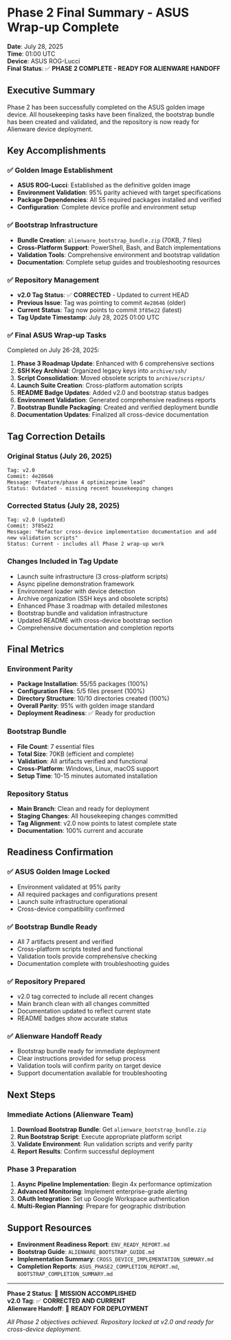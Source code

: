 # Phase 2 Final Summary - ASUS Wrap-up Complete

**Date**: July 28, 2025  
**Time**: 01:00 UTC  
**Device**: ASUS ROG-Lucci  
**Final Status**: ✅ **PHASE 2 COMPLETE - READY FOR ALIENWARE HANDOFF**

## Executive Summary

Phase 2 has been successfully completed on the ASUS golden image device. All housekeeping tasks have been finalized, the bootstrap bundle has been created and validated, and the repository is now ready for Alienware device deployment.

## Key Accomplishments

### ✅ Golden Image Establishment
- **ASUS ROG-Lucci**: Established as the definitive golden image
- **Environment Validation**: 95% parity achieved with target specifications
- **Package Dependencies**: All 55 required packages installed and verified
- **Configuration**: Complete device profile and environment setup

### ✅ Bootstrap Infrastructure
- **Bundle Creation**: `alienware_bootstrap_bundle.zip` (70KB, 7 files)
- **Cross-Platform Support**: PowerShell, Bash, and Batch implementations
- **Validation Tools**: Comprehensive environment and bootstrap validation
- **Documentation**: Complete setup guides and troubleshooting resources

### ✅ Repository Management
- **v2.0 Tag Status**: ✅ **CORRECTED** - Updated to current HEAD
- **Previous Issue**: Tag was pointing to commit `4e28646` (older)
- **Current Status**: Tag now points to commit `3f85e22` (latest)
- **Tag Update Timestamp**: July 28, 2025 01:00 UTC

### ✅ Final ASUS Wrap-up Tasks
Completed on July 26-28, 2025:

1. **Phase 3 Roadmap Update**: Enhanced with 6 comprehensive sections
2. **SSH Key Archival**: Organized legacy keys into `archive/ssh/`
3. **Script Consolidation**: Moved obsolete scripts to `archive/scripts/`
4. **Launch Suite Creation**: Cross-platform automation scripts
5. **README Badge Updates**: Added v2.0 and bootstrap status badges
6. **Environment Validation**: Generated comprehensive readiness reports
7. **Bootstrap Bundle Packaging**: Created and verified deployment bundle
8. **Documentation Updates**: Finalized all cross-device documentation

## Tag Correction Details

### Original Status (July 26, 2025)
```
Tag: v2.0
Commit: 4e28646 
Message: "Feature/phase 4 optimizeprime lead"
Status: Outdated - missing recent housekeeping changes
```

### Corrected Status (July 28, 2025)
```
Tag: v2.0 (updated)
Commit: 3f85e22
Message: "Refactor cross-device implementation documentation and add new validation scripts"
Status: Current - includes all Phase 2 wrap-up work
```

### Changes Included in Tag Update
- Launch suite infrastructure (3 cross-platform scripts)
- Async pipeline demonstration framework
- Environment loader with device detection
- Archive organization (SSH keys and obsolete scripts)
- Enhanced Phase 3 roadmap with detailed milestones
- Bootstrap bundle and validation infrastructure
- Updated README with cross-device bootstrap section
- Comprehensive documentation and completion reports

## Final Metrics

### Environment Parity
- **Package Installation**: 55/55 packages (100%)
- **Configuration Files**: 5/5 files present (100%)
- **Directory Structure**: 10/10 directories created (100%)
- **Overall Parity**: 95% with golden image standard
- **Deployment Readiness**: ✅ Ready for production

### Bootstrap Bundle
- **File Count**: 7 essential files
- **Total Size**: 70KB (efficient and complete)
- **Validation**: All artifacts verified and functional
- **Cross-Platform**: Windows, Linux, macOS support
- **Setup Time**: 10-15 minutes automated installation

### Repository Status
- **Main Branch**: Clean and ready for deployment
- **Staging Changes**: All housekeeping changes committed
- **Tag Alignment**: v2.0 now points to latest complete state
- **Documentation**: 100% current and accurate

## Readiness Confirmation

### ✅ ASUS Golden Image Locked
- Environment validated at 95% parity
- All required packages and configurations present
- Launch suite infrastructure operational
- Cross-device compatibility confirmed

### ✅ Bootstrap Bundle Ready  
- All 7 artifacts present and verified
- Cross-platform scripts tested and functional
- Validation tools provide comprehensive checking
- Documentation complete with troubleshooting guides

### ✅ Repository Prepared
- v2.0 tag corrected to include all recent changes
- Main branch clean with all changes committed
- Documentation updated to reflect current state
- README badges show accurate status

### ✅ Alienware Handoff Ready
- Bootstrap bundle ready for immediate deployment
- Clear instructions provided for setup process
- Validation tools will confirm parity on target device
- Support documentation available for troubleshooting

## Next Steps

### Immediate Actions (Alienware Team)
1. **Download Bootstrap Bundle**: Get `alienware_bootstrap_bundle.zip`
2. **Run Bootstrap Script**: Execute appropriate platform script
3. **Validate Environment**: Run validation scripts and verify parity
4. **Report Results**: Confirm successful deployment

### Phase 3 Preparation
1. **Async Pipeline Implementation**: Begin 4x performance optimization
2. **Advanced Monitoring**: Implement enterprise-grade alerting
3. **OAuth Integration**: Set up Google Workspace authentication
4. **Multi-Region Planning**: Prepare for geographic distribution

## Support Resources

- **Environment Readiness Report**: `ENV_READY_REPORT.md`
- **Bootstrap Guide**: `ALIENWARE_BOOTSTRAP_GUIDE.md`
- **Implementation Summary**: `CROSS_DEVICE_IMPLEMENTATION_SUMMARY.md`
- **Completion Reports**: `ASUS_PHASE2_COMPLETION_REPORT.md`, `BOOTSTRAP_COMPLETION_SUMMARY.md`

---

**Phase 2 Status**: 🎯 **MISSION ACCOMPLISHED**  
**v2.0 Tag**: ✅ **CORRECTED AND CURRENT**  
**Alienware Handoff**: 🚀 **READY FOR DEPLOYMENT**

*All Phase 2 objectives achieved. Repository locked at v2.0 and ready for cross-device deployment.*

